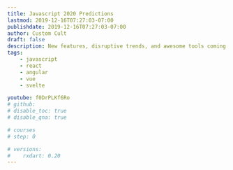 ```yaml
---
title: Javascript 2020 Predictions
lastmod: 2019-12-16T07:27:03-07:00
publishdate: 2019-12-16T07:27:03-07:00
author: Custom Cult
draft: false
description: New features, disruptive trends, and awesome tools coming to a JavaScript near you in the year 2020. 
tags: 
    - javascript
    - react
    - angular
    - vue
    - svelte

youtube: f0DrPLKf6Ro
# github: 
# disable_toc: true
# disable_qna: true

# courses
# step: 0

# versions:
#    rxdart: 0.20
---
```

